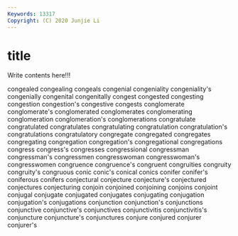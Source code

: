 ```yaml
---
Keywords: 13317
Copyright: (C) 2020 Junjie Li
---
```


# title

Write contents here!!!

congealed 
congealing 
congeals 
congenial 
congeniality 
congeniality's
congenially 
congenital 
congenitally 
congest 
congested 
congesting 
congestion 
congestion's 
congestive 
congests
conglomerate 
conglomerate's 
conglomerated 
conglomerates 
conglomerating 
conglomeration 
conglomeration's 
conglomerations 
congratulate 
congratulated
congratulates 
congratulating 
congratulation 
congratulation's 
congratulations 
congratulatory 
congregate 
congregated 
congregates 
congregating
congregation 
congregation's 
congregational 
congregations 
congress 
congress's 
congresses 
congressional 
congressman 
congressman's
congressmen 
congresswoman 
congresswoman's 
congresswomen 
congruence 
congruence's 
congruent 
congruities 
congruity 
congruity's
congruous 
conic 
conic's 
conical 
conics 
conifer 
conifer's 
coniferous 
conifers 
conjectural
conjecture 
conjecture's 
conjectured 
conjectures 
conjecturing 
conjoin 
conjoined 
conjoining 
conjoins 
conjoint
conjugal 
conjugate 
conjugated 
conjugates 
conjugating 
conjugation 
conjugation's 
conjugations 
conjunction 
conjunction's
conjunctions 
conjunctive 
conjunctive's 
conjunctives 
conjunctivitis 
conjunctivitis's 
conjuncture 
conjuncture's 
conjunctures 
conjure
conjured 
conjurer 
conjurer's 
